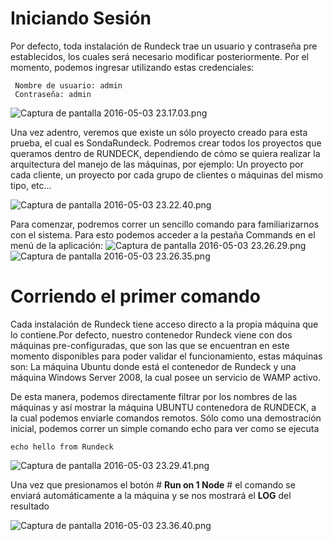 # Iniciando Sesión #

Por defecto, toda instalación de Rundeck trae un usuario y contraseña pre establecidos, los cuales será necesario modificar posteriormente.
Por el momento, podemos ingresar utilizando estas credenciales:

```
 Nombre de usuario: admin
 Contraseña: admin
```

![Captura de pantalla 2016-05-03 23.17.03.png](https://bitbucket.org/repo/rk5MXr/images/4034630918-Captura%20de%20pantalla%202016-05-03%2023.17.03.png)

Una vez adentro, veremos que existe un sólo proyecto creado para esta prueba, el cual es SondaRundeck. Podremos crear todos los proyectos que queramos dentro de RUNDECK, dependiendo de cómo se quiera realizar la arquitectura del manejo de las máquinas, por ejemplo: Un proyecto por cada cliente, un proyecto por cada grupo de clientes o máquinas del mismo tipo, etc...

![Captura de pantalla 2016-05-03 23.22.40.png](https://bitbucket.org/repo/rk5MXr/images/3193222567-Captura%20de%20pantalla%202016-05-03%2023.22.40.png)

Para comenzar, podremos correr un sencillo comando para familiarizarnos con el sistema. Para esto podemos acceder a la pestaña Commands en el menú de la aplicación:
![Captura de pantalla 2016-05-03 23.26.29.png](https://bitbucket.org/repo/rk5MXr/images/697729684-Captura%20de%20pantalla%202016-05-03%2023.26.29.png)
![Captura de pantalla 2016-05-03 23.26.35.png](https://bitbucket.org/repo/rk5MXr/images/750815505-Captura%20de%20pantalla%202016-05-03%2023.26.35.png)

# Corriendo el primer comando #

Cada instalación de Rundeck tiene acceso directo a la propia máquina que lo contiene.Por defecto, nuestro contenedor Rundeck viene con dos máquinas pre-configuradas, que son las que se encuentran en este momento disponibles para poder validar el funcionamiento, estas máquinas son: La máquina Ubuntu donde está el contenedor de Rundeck y una máquina Windows Server 2008, la cual posee un servicio de WAMP activo.

De esta manera, podemos directamente filtrar por los nombres de las máquinas y así mostrar la máquina UBUNTU contenedora de RUNDECK, a la cual podemos enviarle comandos remotos.
Sólo como una demostración inicial, podemos correr un simple comando echo para ver como se ejecuta

```
echo hello from Rundeck
```
![Captura de pantalla 2016-05-03 23.29.41.png](https://bitbucket.org/repo/rk5MXr/images/234872009-Captura%20de%20pantalla%202016-05-03%2023.29.41.png)

Una vez que presionamos el botón # **Run on 1 Node** # el comando se enviará automáticamente a la máquina y se nos mostrará el **LOG** del resultado

![Captura de pantalla 2016-05-03 23.36.40.png](https://bitbucket.org/repo/rk5MXr/images/3623365309-Captura%20de%20pantalla%202016-05-03%2023.36.40.png)